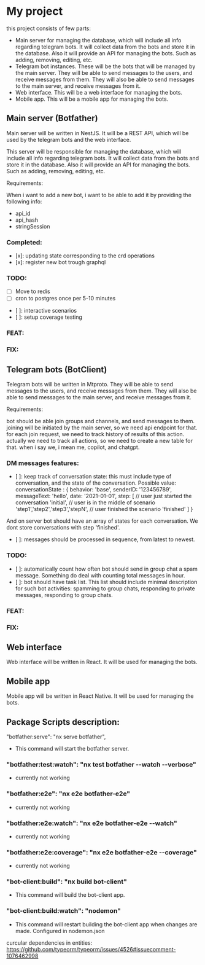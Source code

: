 # My project

this project consists of few parts:
- Main server for managing the database, which will include all info regarding telegram bots. It will collect data from the bots and store it in the database. Also it will provide an API for managing the bots. Such as adding, removing, editing, etc.
- Telegram bot instances. These will be the bots that will be managed by the main server. They will be able to send messages to the users, and receive messages from them. They will also be able to send messages to the main server, and receive messages from it.
- Web interface. This will be a web interface for managing the bots.
- Mobile app. This will be a mobile app for managing the bots.


## Main server (Botfather)
Main server will be written in NestJS. It will be a REST API, which will be used by the telegram bots and the web interface.

This server will be responsible for managing the database, which will include all info regarding telegram bots. It will collect data from the bots and store it in the database. Also it will provide an API for managing the bots. Such as adding, removing, editing, etc.

Requirements:

When i want to add a new bot, i want to be able to add it by providing the following info:
- api_id
- api_hash
- stringSession

### Completed:
- [x]: updating state corresponding to the crd operations
- [x]: register new bot trough graphql

### TODO:
- [ ] Move to redis
- [ ] cron to postgres once per 5-10 minutes

- [ ]: interactive scenarios
- [ ]: setup coverage testing

### FEAT:

### FIX:

## Telegram bots (BotClient)
Telegram bots will be written in Mtproto. They will be able to send messages to the users, and receive messages from them. They will also be able to send messages to the main server, and receive messages from it.

Requirements:

bot should be able join groups and channels, and send messages to them.
joining will be initiated by the main server, so we need api endpoint for that.
for each join request, we need to track history of results of this action. actually we need
to track all actions, so we need to create a new table for that. when i say we, i mean me, copilot, and chatgpt.


### DM messages features:
- [ ]: keep track of conversation state: this must include type of conversation, and the state of the conversation. Possible value:
conversationState : {
    behavior: 'base',
    senderID: '123456789',
    messageText: 'hello',
    date: '2021-01-01',
    step:
    [
         // user just started the conversation
        'initial',
        // user is in the middle of scenario
        'step1','step2','step3','stepN',
        // user finished the scenario
        'finished'
    ]
}

And on server bot should have an array of states for each conversation. We dont store conversations with step 'finished'.

- [ ]: messages should be processed in sequence, from latest to newest.



### TODO:

- [ ]: automatically count how often bot should send in group chat a spam message. Something do deal with counting total messages in hour.
- [ ]: bot should have task list. This list should include minimal description for such bot activities:
spamming to group chats, responding to private messages, responding to group chats.


### FEAT:

### FIX:

## Web interface
Web interface will be written in React. It will be used for managing the bots.


## Mobile app
Mobile app will be written in React Native. It will be used for managing the bots.


## Package Scripts description:
"botfather:serve": "nx serve botfather",

- This command will start the botfather server.

### "botfather:test:watch": "nx test botfather --watch --verbose"
- currently not working
### "botfather:e2e": "nx e2e botfather-e2e"
- currently not working
### "botfather:e2e:watch": "nx e2e botfather-e2e --watch"
- currently not working
### "botfather:e2e:coverage": "nx e2e botfather-e2e --coverage"
- currently not working
### "bot-client:build": "nx build bot-client"
- This command will build the bot-client app.
### "bot-client:build:watch": "nodemon"
- This command will restart building the bot-client app when changes are made. Configured in nodemon.json



curcular dependencies in entities:
https://github.com/typeorm/typeorm/issues/4526#issuecomment-1076462998